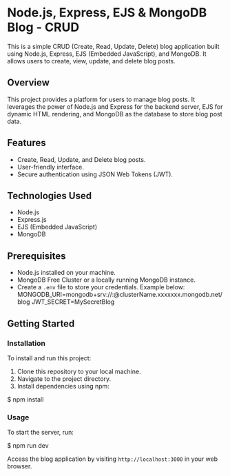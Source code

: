 # Node.js, Express, EJS & MongoDB Blog - CRUD

This is a simple CRUD (Create, Read, Update, Delete) blog application built using Node.js, Express, EJS (Embedded JavaScript), and MongoDB. It allows users to create, view, update, and delete blog posts.

## Overview

This project provides a platform for users to manage blog posts. It leverages the power of Node.js and Express for the backend server, EJS for dynamic HTML rendering, and MongoDB as the database to store blog post data.

## Features

- Create, Read, Update, and Delete blog posts.
- User-friendly interface.
- Secure authentication using JSON Web Tokens (JWT).

## Technologies Used

- Node.js
- Express.js
- EJS (Embedded JavaScript)
- MongoDB

## Prerequisites

- Node.js installed on your machine.
- MongoDB Free Cluster or a locally running MongoDB instance.
- Create a `.env` file to store your credentials. Example below:
  MONGODB_URI=mongodb+srv://:@clusterName.xxxxxxx.mongodb.net/blog JWT_SECRET=MySecretBlog

## Getting Started

### Installation

To install and run this project:

1. Clone this repository to your local machine.
2. Navigate to the project directory.
3. Install dependencies using npm:

$ npm install

### Usage

To start the server, run:

$ npm run dev

Access the blog application by visiting `http://localhost:3000` in your web browser.
